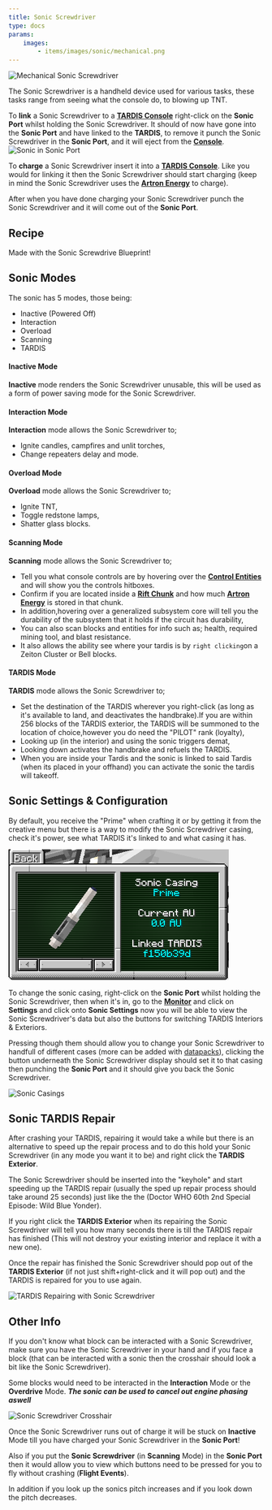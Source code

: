 ```yaml
---
title: Sonic Screwdriver
type: docs
params:
    images:
        - items/images/sonic/mechanical.png
---
```


![Mechanical Sonic Screwdriver](images/sonic/mechanical.png)

The Sonic Screwdriver is a handheld device used for various tasks, these tasks range from seeing what the console do, to blowing up TNT.

To **link** a Sonic Screwdriver to a [**TARDIS Console**](../../blocks/console) right-click on the **Sonic Port** whilst holding the Sonic Screwdriver. It should of now have gone into the **Sonic Port** and have linked to the **TARDIS**, to remove it punch the Sonic Screwdriver in the **Sonic Port**, and it will eject from the [**Console**](../../blocks/console).
![Sonic in Sonic Port](images/sonic/in_port.png)

To **charge** a Sonic Screwdriver insert it into a [**TARDIS Console**](../../blocks/console). Like you would for linking it then the Sonic Screwdriver should start charging (keep in mind the Sonic Screwdriver uses the [**Artron Energy**](../../mechanics/artron) to charge). 

After when you have done charging your Sonic Screwdriver punch the Sonic Screwdriver and it will come out of the **Sonic Port**.

## Recipe
Made with the Sonic Screwdrive Blueprint!

## Sonic Modes

The sonic has 5 modes, those being:

- Inactive (Powered Off)
- Interaction
- Overload
- Scanning
- TARDIS

#### Inactive Mode
**Inactive** mode renders the Sonic Screwdriver unusable, this will be used as a form of power saving mode for the Sonic Screwdriver.

#### Interaction Mode
**Interaction** mode allows the Sonic Screwdriver to;
- Ignite candles, campfires and unlit torches,
- Change repeaters delay and mode.

#### Overload Mode
**Overload** mode allows the Sonic Screwdriver to;
- Ignite TNT,
- Toggle redstone lamps,
- Shatter glass blocks.


#### Scanning Mode
**Scanning** mode allows the Sonic Screwdriver to;
- Tell you what console controls are by hovering over the [**Control Entities**](../../blocks/console#how-do-i-use-a-tardis-console) and will show you the controls hitboxes. 
- Confirm if you are located inside a [**Rift Chunk**](../../mechanics/rift-chunks) and how much [**Artron Energy**](../../mechanics/artron) is stored in that chunk.
- In addition,hovering over a generalized subsystem core will tell you the durability of the subsystem that it holds if the circuit has durability,
- You can also scan blocks and entities for info such as; health, required mining tool, and blast resistance. 
- It also allows the ability see where your tardis is by `right clicking`on a Zeiton Cluster or Bell blocks. 

#### TARDIS Mode
**TARDIS** mode allows the Sonic Screwdriver to;
- Set the destination of the TARDIS wherever you right-click (as long as it's available to land, and deactivates the handbrake).If you are within 256 blocks of the TARDIS exterior, the TARDIS will be summoned to the location of choice,however you do need the "PILOT" rank (loyalty),
- Looking up (in the interior) and using the sonic triggers demat, 
- Looking down activates the handbrake and refuels the TARDIS.
- When you are inside your Tardis and the sonic is linked to said Tardis (when its placed in your offhand) you can activate the sonic the tardis will takeoff.

## Sonic Settings & Configuration
By default, you receive the "Prime" when crafting it or by getting it from the creative menu but there is a way to modify the Sonic Screwdriver casing, check it's power, see what TARDIS it's linked to and what casing it has.

![Sonic Settings Menu](images/sonic/sonic-settings.png)

To change the sonic casing, right-click on the **Sonic Port** whilst holding the Sonic Screwdriver, then when it's in, go to the [**Monitor**](../../blocks/monitor) and click on **Settings** and click onto **Sonic Settings** now you will be able to view the Sonic Screwdriver's data but also the buttons for switching TARDIS Interiors & Exteriors. 

Pressing though them should allow you to change your Sonic Screwdriver to handfull of different cases (more can be added with [datapacks](../../datapacks/sonics)), clicking the button underneath the Sonic Screwdriver display should set it to that casing then punching the **Sonic Port** and it should give you back the Sonic Screwdriver.

![Sonic Casings](images/sonic/casings.png)

## Sonic TARDIS Repair
After crashing your TARDIS, repairing it would take a while but there is an alternative to speed up the repair process and to do this hold your Sonic Screwdriver (in any mode you want it to be) and right click the **TARDIS Exterior**.

The Sonic Screwdriver should be inserted into the "keyhole" and start speeding up the TARDIS repair (usually the sped up repair process should take around 25 seconds) just like the the (Doctor WHO 60th 2nd Special Episode: Wild Blue Yonder).

If you right click the **TARDIS Exterior** when its repairing the Sonic Screwdriver will tell you how many seconds there is till the TARDIS repair has finished (This will not destroy your existing interior and replace it with a new one). 

Once the repair has finished the Sonic Screwdriver should pop out of the **TARDIS Exterior** (if not just shift+right-click and it will pop out) and the TARDIS is repaired for you to use again.

![TARDIS Repairing with Sonic Screwdriver](images/sonic/repairing.png)

## Other Info
If you don't know what block can be interacted with a Sonic Screwdriver, make sure you have the Sonic Screwdriver in your hand and if you face a block (that can be interacted with a sonic then the crosshair should look a bit like the Sonic Screwdriver).

Some blocks would need to be interacted in the **Interaction** Mode or the **Overdrive** Mode.
***The sonic can be used to cancel out engine phasing aswell***

![Sonic Screwdriver Crosshair](images/sonic/crosshair.png)

Once the Sonic Screwdriver runs out of charge it will be stuck on **Inactive** Mode till you have charged your Sonic Screwdriver in the **Sonic Port**!

Also if you put the **Sonic Screwdriver** (in **Scanning** Mode) in the **Sonic Port** then it would allow you to view which buttons need to be pressed for 
you to fly without crashing (**Flight Events**).

In addition if you look up the sonics pitch increases and if you look down the pitch decreases.
